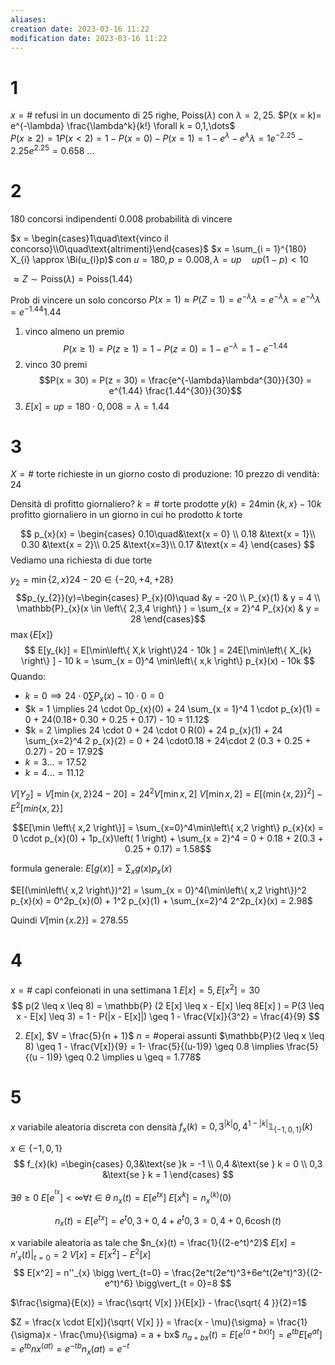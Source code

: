 ```yaml
---
aliases: 
creation date: 2023-03-16 11:22
modification date: 2023-03-16 11:22
---
```


# 1
$x = \#$ refusi in un documento di $25$ righe, $\text{Poiss}(\lambda)$ con $\lambda = 2,25$. $P(x = k)=  e^{-\lambda} \frac{\lambda^k}{k!} \forall k = 0,1,\dots$  
$P(x \geq 2) = 1 P(x < 2) = 1 - P(x = 0) - P(x=1) = 1 - e^\lambda - e^\lambda \lambda = 1 e^{-2.25} - 2.25e^{2.25}=0.658$
...
# 2
180 concorsi indipendenti
0.008 probabilità di vincere  

$x = \begin{cases}1\quad\text{vinco il concorso}\\0\quad\text{altrimenti}\end{cases}$
$x = \sum_{i = 1}^{180} X_{i} \approx \Bi(u_{i}p)$ con $u = 180, p = 0.008, \lambda = up\quad up(1 -p)< 10$

$\approx Z \sim \text{Poiss}(\lambda) = \text{Poiss(1.44)}$

Prob di vincere un solo concorso
$P(x = 1) \approx P(Z = 1) = e^{-\lambda}\lambda = e^{-\lambda}\lambda = e^{ -\lambda }\lambda=e^{ -1.44 }1.44$   


1. vinco almeno un premio
   $$P(x \geq 1) = P(z \geq 1) = 1 - P(z =0) = 1 - e^{ -\lambda } = 1 - e^{-1.44}$$
2. vinco 30 premi
   $$P(x = 30) = P(z = 30) = \frac{e^{-\lambda}\lambda^{30}}{30} = e^{1.44} \frac{1.44^{30}}{30}$$
3.  $E[x] = up = 180 \cdot 0,008 = \lambda = 1.44$

# 3
$X = \#$ torte richieste in un giorno
costo di produzione: $10$
prezzo di vendità: $24$

Densità di profitto giornaliero?
$k = \#$ torte prodotte
$y(k) = 24\min\left\{ k,x \right\} - 10k$ profitto giornaliero in un giorno in cui ho prodotto $k$ torte

$$
p_{x}(x) = \begin{cases}
0.10\quad&\text{x = 0} \\
0.18 &\text{x = 1}\\
0.30 &\text{x = 2}\\
0.25 &\text{x=3}\\
0.17 &\text{x = 4}
\end{cases}
$$
Vediamo una richiesta di due torte

$y_{2} = \min\left\{ 2,x \right\}24 - 20 \in \left\{ -20, +4, +28 \right\}$
$$p_{y_{2}}(y)=\begin{cases} 
P_{x}(0)\quad &y = -20 \\
P_{x}(1) & y = 4 \\
\mathbb{P}_{x}(x \in \left\{ 2,3,4 \right\} ) = \sum_{x = 2}^4 P_{x}(x) & y = 28
\end{cases}$$
$\max \left\{  E[x]\right\}$
$$
E[y_{k}] = E[\min\left\{ X,k \right\}24 - 10k ] = 24E[\min\left\{ X_{k} \right\} ] - 10 k = \sum_{x = 0}^4 \min\left\{ x,k \right\} p_{x}(x) - 10k
$$
Quando:
- $k=0 \implies 24\cdot0 \sum P_{x}(x) - 10 \cdot 0 = 0$
- $k = 1 \implies 24 \cdot 0p_{x}(0) + 24 \sum_{x = 1}^4 1 \cdot p_{x}(1) = 0 + 24(0.18+ 0.30 + 0.25 + 0.17) - 10 = 11.12$
- $k = 2 \implies 24 \cdot 0 + 24 \cdot 0 R(0) + 24 p_{x}(1) + 24 \sum_{x=2}^4 2 p_{x}(2) = 0 + 24 \cdot0.18 + 24\cdot 2 (0.3 + 0.25 + 0.27) - 20 = 17.92$
- $k = 3 \dots = 17.52$
- $k=4 \dots = 11.12$


$V[Y_{2}]= V[\min\left\{ x,2 \right\}24 - 20] = 24^2 V[\min{x,2}]$
$V[\min{x,2}] = E[(\min\left\{ x,2 \right\})^2] - E^2[min\left\{ x,2 \right\}]$

$$E[\min \left\{ x,2 \right\}] = \sum_{x=0}^4\min\left\{ x,2 \right\} p_{x}(x) = 0 \cdot p_{x}(0) + 1p_{x}\left( 1 \right) +  \sum_{x = 2}^4 = 0 + 0.18 + 2(0.3 + 0.25 + 0.17) = 1.58$$

formula generale:
$E[g(x)] = \sum_{x}g(x)p_{x}(x)$

$E[(\min\left\{ x,2 \right\})^2] = \sum_{x = 0}^4(\min\left\{ x,2 \right\})^2 p_{x}(x) = 0^2p_{x}(0) + 1^2 p_{x}(1) + \sum_{x=2}^4 2^2p_{x}(x) = 2.98$

Quindi $V[\min \left\{ x.2 \right\}]= 278.55$

# 4
$x = \#$ capi confeionati in una settimana
1
$E[x] = 5, E[x^2]=30$
$$
p(2 \leq x \leq 8) = \mathbb{P} (2 E[x] \leq x - E[x] \leq 8E[x] ) = P(3 \leq x - E[x] \leq 3) = 1 - P(|x - E[x]|) \geq 1 - \frac{V[x]}{3^2} = \frac{4}{9}
$$

2. $E[x]$, $V = \frac{5}{n + 1}$ $n = \#$operai assunti
$\mathbb{P}(2 \leq x \leq 8) \geq 1 - \frac{V[x]}{9} = 1- \frac{5}{(u-1)9} \geq 0.8 \implies \frac{5}{(u - 1)9} \geq 0.2 \implies u \geq = 1.778$ 


# 5
$x$ variabile aleatoria discreta con densità $f_{x}(k)=0,3^{|k|} 0,4^{1 - |k|} \mathbb{1}_{\left\{ -1,0,1 \right\}}(k)$

$x \in \left\{ -1,0,1 \right\}$
$$
f_{x}(k) =\begin{cases}
0,3&\text{se }k = -1 \\
0,4 &\text{se } k = 0 \\
0,3 &\text{se } k = 1
\end{cases}
$$

$\exists \theta \geq 0$ $E[e^{ ^{tx} }] <\infty \forall t \in \theta$
$n_{x}(t) = E[e^{tx}]$
$E[x^k] = n_{x}^{(k)}(0)$

$$
n_{x}(t) = E[e^{tx}] = e^t 0,3 + 0,4 + e^t {0},3 = 0,4 + 0,6\cosh(t)
$$

x variabile aleatoria as tale che $n_{x}(t) = \frac{1}{(2-e^t)^2}$
$E[x] = n'_{x}(t)\bigg\vert_{t = 0} = 2$
$V[x] = E[x^2] - E^2[x]$
$$
E[x^2] = n''_{x} \bigg \vert_{t=0} = \frac{2e^t(2e^t)^3+6e^t(2e^t)^3}{(2-e^t)^6} \bigg\vert_{t = 0}=8
$$

$\frac{\sigma}{E(x)} = \frac{\sqrt{ V[x] }}{E[x]} - \frac{\sqrt{ 4 }}{2}=1$

$Z = \frac{x \cdot E[x]}{\sqrt{ V[x] }} = \frac{x - \mu}{\sigma} = \frac{1}{\sigma}x - \frac{\mu}{\sigma} = a + bx$
$n_{a+bx}(t) = E[e^{ (a+bx)t }]= e^{ tb }E[e^{ at }]=e^{tb} nx^{(at)} = e^{-tb}n_{x}(at) = e^{-t}$